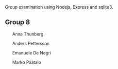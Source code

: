 Group examination using Nodejs, Express and sqlite3.

<h2>Group 8</h2>
<ul>Anna Thunberg</ul>
<ul>Anders Pettersson</ul>
<ul>Emanuele De Negri</ul>
<ul>Marko Päätalo</ul>
